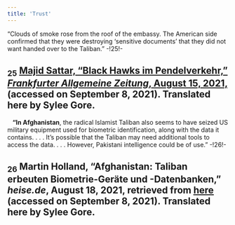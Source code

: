 ```yaml
---
title: 'Trust'
---
```


“Clouds of smoke rose from the roof of the embassy. The American side confirmed that they were destroying ‘sensitive documents’ that they did not want handed over to the Taliban.” -!25!-
## <sub class="subscript">**25**</sub> [Majid Sattar, “Black Hawks im Pendelverkehr,” _Frankfurter Allgemeine Zeitung_, August 15, 2021,](https://www.faz.net/-gq5-aesmp) (accessed on September 8, 2021). Translated here by Sylee Gore.
&nbsp;&nbsp;&nbsp;**“In Afghanistan**, the radical Islamist Taliban also seems to have seized US military equipment used for biometric identification, along with the data it contains. . . . It’s possible that the Taliban may need additional tools to access the data. . . . However, Pakistani intelligence could be of use.” -!26!-
## <sub class="subscript">**26**</sub> Martin Holland, “Afghanistan: Taliban erbeuten Biometrie-Geräte und -Datenbanken,” _heise.de_, August 18, 2021, retrieved from <u>[here</u>](https://www.heise.de/-6168158) (accessed on September 8, 2021). Translated here by Sylee Gore.


